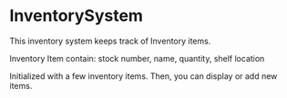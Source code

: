 # InventorySystem

This inventory system keeps track of Inventory items.

Inventory Item contain:
	stock number,
	name,
	quantity,
	shelf location

Initialized with a few inventory items. Then, you can display or add new items.
